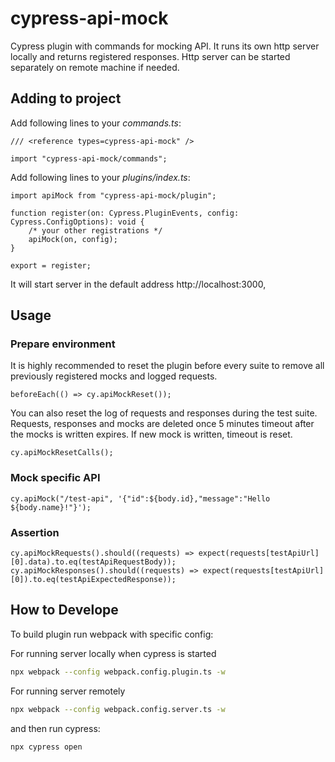 # cypress-api-mock

Cypress plugin with commands for mocking API. It runs its own http server locally and returns registered responses.
Http server can be started separately on remote machine if needed.

## Adding to project

Add following lines to your _commands.ts_:

```tsx
/// <reference types=cypress-api-mock" />

import "cypress-api-mock/commands";
```

Add following lines to your _plugins/index.ts_:

```tsx
import apiMock from "cypress-api-mock/plugin";

function register(on: Cypress.PluginEvents, config: Cypress.ConfigOptions): void {
    /* your other registrations */
    apiMock(on, config);
}

export = register;
```

It will start server in the default address http://localhost:3000,

## Usage

### Prepare environment

It is highly recommended to reset the plugin before every suite to remove all previously registered mocks and logged requests.

```tsx
beforeEach(() => cy.apiMockReset());
```

You can also reset the log of requests and responses during the test suite.
Requests, responses and mocks are deleted once 5 minutes timeout after the mocks is written expires. If new mock is written, timeout is reset.

```tsx
cy.apiMockResetCalls();
```

### Mock specific API

```tsx
cy.apiMock("/test-api", '{"id":${body.id},"message":"Hello ${body.name}!"}');
```

### Assertion

```tsx
cy.apiMockRequests().should((requests) => expect(requests[testApiUrl][0].data).to.eq(testApiRequestBody));
cy.apiMockResponses().should((requests) => expect(requests[testApiUrl][0]).to.eq(testApiExpectedResponse));
```

## How to Develope

To build plugin run webpack with specific config:

For running server locally when cypress is started

```bash
npx webpack --config webpack.config.plugin.ts -w
```

For running server remotely

```bash
npx webpack --config webpack.config.server.ts -w
```

and then run cypress:

```bash
npx cypress open
```
